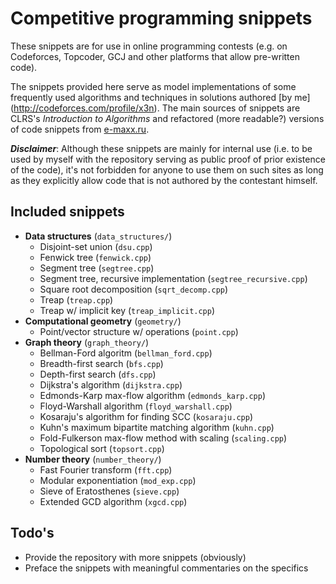 # Competitive programming snippets

These snippets are for use in online programming contests (e.g. on Codeforces,
Topcoder, GCJ and other platforms that allow pre-written code).

The snippets provided here serve as model implementations of some frequently
used algorithms and techniques in solutions authored [by me]
(http://codeforces.com/profile/x3n). The main sources of snippets are CLRS's
*Introduction to Algorithms* and refactored (more readable?) versions
of code snippets from [e-maxx.ru](http://e-maxx.ru/algo/).

***Disclaimer***: Although these snippets are mainly for internal use (i.e.
to be used by myself with the repository serving as public proof of prior
existence of the code), it's not forbidden for anyone to use them on such
sites as long as they explicitly allow code that is not authored by the
contestant himself.

## Included snippets

- **Data structures** (`data_structures/`)
    - Disjoint-set union (`dsu.cpp`)
    - Fenwick tree (`fenwick.cpp`)
    - Segment tree (`segtree.cpp`)
    - Segment tree, recursive implementation (`segtree_recursive.cpp`)
    - Square root decomposition (`sqrt_decomp.cpp`)
    - Treap (`treap.cpp`)
    - Treap w/ implicit key (`treap_implicit.cpp`)
- **Computational geometry** (`geometry/`)
    - Point/vector structure w/ operations (`point.cpp`)
- **Graph theory** (`graph_theory/`)
    - Bellman-Ford algoritm (`bellman_ford.cpp`)
    - Breadth-first search (`bfs.cpp`)
    - Depth-first search (`dfs.cpp`)
    - Dijkstra's algorithm (`dijkstra.cpp`)
    - Edmonds-Karp max-flow algorithm (`edmonds_karp.cpp`)
    - Floyd-Warshall algorithm (`floyd_warshall.cpp`)
    - Kosaraju's algorithm for finding SCC (`kosaraju.cpp`)
    - Kuhn's maximum bipartite matching algorithm (`kuhn.cpp`)
    - Fold-Fulkerson max-flow method with scaling (`scaling.cpp`)
    - Topological sort (`topsort.cpp`)
- **Number theory** (`number_theory/`)
    - Fast Fourier transform (`fft.cpp`)
    - Modular exponentiation (`mod_exp.cpp`)
    - Sieve of Eratosthenes (`sieve.cpp`)
    - Extended GCD algorithm (`xgcd.cpp`)

## Todo's

* Provide the repository with more snippets (obviously)
* Preface the snippets with meaningful commentaries on the specifics
